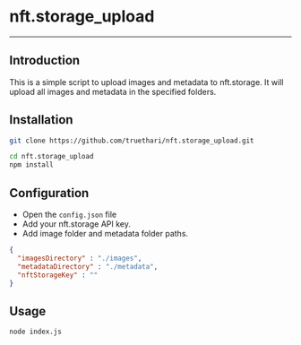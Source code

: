 # nft.storage_upload

---

## Introduction

This is a simple script to upload images and metadata to nft.storage. It will upload all images and metadata in the specified folders.

## Installation

```bash
git clone https://github.com/truethari/nft.storage_upload.git

cd nft.storage_upload
npm install
```

## Configuration

- Open the `config.json` file 
- Add your nft.storage API key.
- Add image folder and metadata folder paths.

```json
{
  "imagesDirectory" : "./images",
  "metadataDirectory" : "./metadata",
  "nftStorageKey" : ""
}

```

## Usage

```bash
node index.js
```
